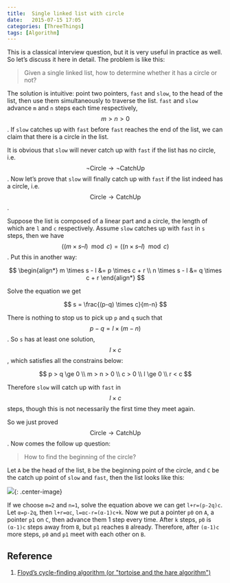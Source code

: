```yaml
---
title:  Single linked list with circle
date:   2015-07-15 17:05
categories: [ThreeThings]
tags: [Algorithm]
---
```


This is a classical interview question, but it is very useful in
practice as well. So let’s discuss it here in detail. The problem is
like this:

> Given a single linked list, how to determine whether it has a circle
> or not?

The solution is intuitive: point two pointers, `fast` and `slow`, to
the head of the list, then use them simultaneously to traverse the
list. `fast` and `slow` advance `m` and `n` steps each time
respectively, $$m>n>0$$. If `slow` catches up with `fast` before
`fast` reaches the end of the list, we can claim that there is a
circle in the list.

<!-- more -->

It is obvious that `slow` will never catch up with `fast` if the list
has no circle, i.e. $$\lnot\text{Circle}\to\lnot\text{CatchUp}$$. Now
let’s prove that `slow` will finally catch up with `fast` if the list
indeed has a circle, i.e. $$\text{Circle}\to\text{CatchUp}$$.

Suppose the list is composed of a linear part and a circle, the length
of which are `l` and `c` respectively. Assume `slow` catches up with
`fast` in `s` steps, then we have $$((m \times s – l) \mod c)=((n
\times s – l) \mod c)$$. Put this in another way:

$$
\begin{align*}
m \times s - l &= p \times c + r \\
n \times s - l &= q \times c + r
\end{align*}
$$

Solve the equation we get

$$
s = \frac{(p-q) \times c}{m-n}
$$

There is nothing to stop us to pick up `p` and `q` such that $$p−q=l
\times (m−n)$$. So `s` has at least one solution, $$l \times c$$,
which satisfies all the constrains below:

$$
p > q \ge 0 \\
m > n > 0   \\
c > 0       \\
l \ge 0     \\
r < c
$$

Therefore `slow` will catch up with `fast` in $$l \times c$$ steps,
though this is not necessarily the first time they meet again.

So we just proved $$\text{Circle}\to\text{CatchUp}$$. Now comes the
follow up question:

> How to find the beginning of the circle?

Let `A` be the head of the list, `B` be the beginning point of the
circle, and `C` be the catch up point of `slow` and `fast`, then the
list looks like this:

![](https://farm1.staticflickr.com/350/19732022985_57c074fb47.jpg){:
 .center-image}

If we choose `m=2` and `n=1`, solve the equation above we can get
`l+r=(p-2q)c`. Let `α=p-2q`, then `l+r=αc`, `l=αc-r=(α-1)c+k`. Now we
put a pointer `p0` on `A`, a pointer `p1` on `C`, then advance them 1
step every time. After `k` steps, `p0` is `(α-1)c` steps away from
`B`, but `p1` reaches `B` already. Therefore, after `(α-1)c` more
steps, `p0` and `p1` meet with each other on `B`.

## Reference

1. [Floyd’s cycle-finding algorithm (or "tortoise and the hare algorithm")](https://en.wikipedia.org/wiki/Cycle_detection#Tortoise_and_hare)
